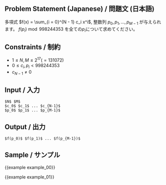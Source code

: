 Problem Statement (Japanese) / 問題文 (日本語)
---------

多項式 $f(x) = \sum_{i = 0}^{N - 1} c_i x^i$, 整数列 $p_0, p_1, ..., p_{M - 1}$ が与えられます。
$f(p_i) \bmod 998244353$ を全ての$p_i$について求めてください。

Constraints / 制約
---------

- $1 \leq N, M \leq 2^{17}(=131072)$
- $0 \leq c_i, p_i < 998244353$
- $c_{N - 1} \neq 0$

Input / 入力
---------

```
$N$ $M$
$c_0$ $c_1$ ... $c_{N-1}$
$p_0$ $p_1$ ... $p_{M-1}$
```

Output / 出力
---------

```
$f(p_0)$ $f(p_1)$ ... $f(p_{M-1})$
```

Sample / サンプル
---------

{{example example_00}}

{{example example_01}}
